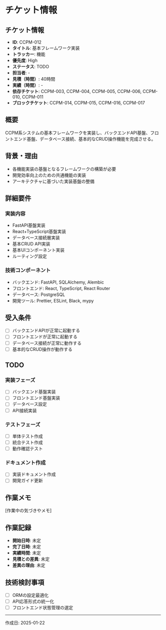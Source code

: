 # チケット情報

## チケット情報
- **ID**: CCPM-012
- **タイトル**: 基本フレームワーク実装
- **トラッカー**: 機能
- **優先度**: High
- **ステータス**: TODO
- **担当者**: -
- **見積（時間）**: 40時間
- **実績（時間）**: -
- **依存チケット**: CCPM-003, CCPM-004, CCPM-005, CCPM-006, CCPM-010, CCPM-011
- **ブロックチケット**: CCPM-014, CCPM-015, CCPM-016, CCPM-017

## 概要
CCPM系システムの基本フレームワークを実装し、バックエンドAPI基盤、フロントエンド基盤、データベース接続、基本的なCRUD操作機能を完成させる。

## 背景・理由
- 各機能実装の基盤となるフレームワークの構築が必要
- 開発効率向上のための共通機能の実装
- アーキテクチャに基づいた実装基盤の整備

## 詳細要件
### 実装内容
- FastAPI基盤実装
- React+TypeScript基盤実装
- データベース接続層実装
- 基本CRUD API実装
- 基本UIコンポーネント実装
- ルーティング設定

### 技術コンポーネント
- バックエンド: FastAPI, SQLAlchemy, Alembic
- フロントエンド: React, TypeScript, React Router
- データベース: PostgreSQL
- 開発ツール: Prettier, ESLint, Black, mypy

## 受入条件
- [ ] バックエンドAPIが正常に起動する
- [ ] フロントエンドが正常に起動する
- [ ] データベース接続が正常に動作する
- [ ] 基本的なCRUD操作が動作する

## TODO
### 実装フェーズ
- [ ] バックエンド基盤実装
- [ ] フロントエンド基盤実装
- [ ] データベース設定
- [ ] API接続実装

### テストフェーズ
- [ ] 単体テスト作成
- [ ] 統合テスト作成
- [ ] 動作確認テスト

### ドキュメント作成
- [ ] 実装ドキュメント作成
- [ ] 開発ガイド更新

## 作業メモ
[作業中の気づきやメモ]

## 作業記録
- **開始日時**: 未定
- **完了日時**: 未定
- **実績時間**: 未定
- **見積との差異**: 未定
- **差異の理由**: 未定

## 技術検討事項
- [ ] ORMの設定最適化
- [ ] API応答形式の統一化
- [ ] フロントエンド状態管理の選定

---

作成日: 2025-01-22